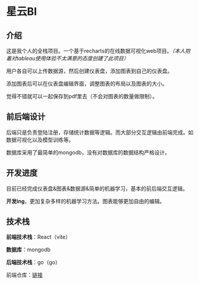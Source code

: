 # 星云BI

## 介绍

这是我个人的全栈项目。一个基于recharts的在线数据可视化web项目。*（本人抱着对tableau使用体验不太满意的态度创建了此项目）*

用户各自可以上传数据源，然后创建仪表盘，添加图表到自己的仪表盘。

添加图表后可以在仪表盘编辑界面，调整图表的布局以及图表的大小。

觉得不错就可以一起保存到pdf里去（不会对图表的数量做限制）。

## 前后端设计

后端只是负责登陆注册，存储统计数据等逻辑。而大部分交互逻辑由前端完成。如数据可视化以及模型训练等。

数据库采用了最简单的mongodb，没有对数据库的数据结构严格设计。

## 开发进度

目前已经完成仪表盘&图表&数据源&简单的机器学习，基本的前后端交互逻辑。

**开发ing**，更加复杂多样的机器学习方法。图表能够更加自由的编辑。

## 技术栈
**前端技术栈**：React（vite）

**数据库**：mongodb

**后端技术栈**：go（go）

前端仓库：[链接](https://github.com/SUXUING-star/xingyunBI)



